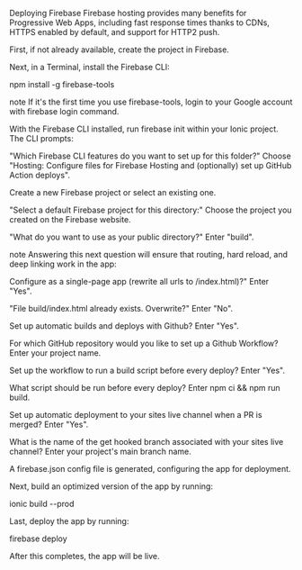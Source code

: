 Deploying
Firebase
Firebase hosting provides many benefits for Progressive Web Apps, including fast response times thanks to CDNs, HTTPS enabled by default, and support for HTTP2 push.

First, if not already available, create the project in Firebase.

Next, in a Terminal, install the Firebase CLI:

npm install -g firebase-tools

note
If it's the first time you use firebase-tools, login to your Google account with firebase login command.

With the Firebase CLI installed, run firebase init within your Ionic project. The CLI prompts:

"Which Firebase CLI features do you want to set up for this folder?" Choose "Hosting: Configure files for Firebase Hosting and (optionally) set up GitHub Action deploys".

Create a new Firebase project or select an existing one.

"Select a default Firebase project for this directory:" Choose the project you created on the Firebase website.

"What do you want to use as your public directory?" Enter "build".

note
Answering this next question will ensure that routing, hard reload, and deep linking work in the app:

Configure as a single-page app (rewrite all urls to /index.html)?" Enter "Yes".

"File build/index.html already exists. Overwrite?" Enter "No".

Set up automatic builds and deploys with Github? Enter "Yes".

For which GitHub repository would you like to set up a Github Workflow? Enter your project name.

Set up the workflow to run a build script before every deploy? Enter "Yes".

What script should be run before every deploy? Enter npm ci && npm run build.

Set up automatic deployment to your sites live channel when a PR is merged? Enter "Yes".

What is the name of the get hooked branch associated with your sites live channel? Enter your project's main branch name.

A firebase.json config file is generated, configuring the app for deployment.


Next, build an optimized version of the app by running:

ionic build --prod

Last, deploy the app by running:

firebase deploy

After this completes, the app will be live.